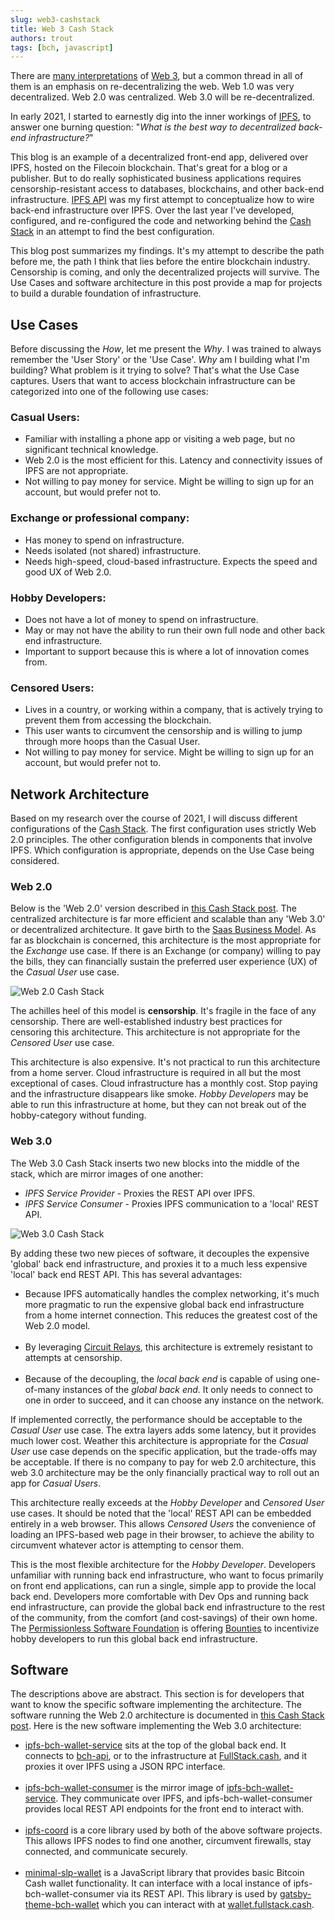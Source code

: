 ```yaml
---
slug: web3-cashstack
title: Web 3 Cash Stack
authors: trout
tags: [bch, javascript]
---
```


There are [many interpretations](https://medium.com/s/story/why-decentralization-matters-5e3f79f7638e) of [Web 3](https://ethereum.org/en/developers/docs/web2-vs-web3/), but a common thread in all of them is an emphasis on re-decentralizing the web. Web 1.0 was very decentralized. Web 2.0 was centralized. Web 3.0 will be re-decentralized.

In early 2021, I started to earnestly dig into the inner workings of [IPFS](https://ipfs.io), to answer one burning question: "_What is the best way to decentralized back-end infrastructure?_"

This blog is an example of a decentralized front-end app, delivered over IPFS, hosted on the Filecoin blockchain. That's great for a blog or a publisher. But to do really sophisticated business applications requires censorship-resistant access to databases, blockchains, and other back-end infrastructure. [IPFS API](https://bafybeicesmklvrh6a32ifzn75rar3ts3hzybojpztbtqamnuyl7r4nnsoi.ipfs.dweb.link/blog/ipfs-api) was my first attempt to conceptualize how to wire back-end infrastructure over IPFS. Over the last year I've developed, configured, and re-configured the code and networking behind the [Cash Stack](https://psfoundation.cash/blog/cash-stack) in an attempt to find the best configuration.

This blog post summarizes my findings. It's my attempt to describe the path before me, the path I think that lies before the entire blockchain industry. Censorship is coming, and only the decentralized projects will survive. The Use Cases and software architecture in this post provide a map for projects to build a durable foundation of infrastructure.

## Use Cases

Before discussing the _How_, let me present the _Why_. I was trained to always remember the 'User Story' or the 'Use Case'. _Why_ am I building what I'm building? What problem is it trying to solve? That's what the Use Case captures. Users that want to access blockchain infrastructure can be categorized into one of the following use cases:

### Casual Users:

- Familiar with installing a phone app or visiting a web page, but no significant technical knowledge.
- Web 2.0 is the most efficient for this. Latency and connectivity issues of IPFS are not appropriate.
- Not willing to pay money for service. Might be willing to sign up for an account, but would prefer not to.

### Exchange or professional company:

- Has money to spend on infrastructure.
- Needs isolated (not shared) infrastructure.
- Needs high-speed, cloud-based infrastructure. Expects the speed and good UX of Web 2.0.

### Hobby Developers:

- Does not have a lot of money to spend on infrastructure.
- May or may not have the ability to run their own full node and other back end infrastructure.
- Important to support because this is where a lot of innovation comes from.

### Censored Users:

- Lives in a country, or working within a company, that is actively trying to prevent them from accessing the blockchain.
- This user wants to circumvent the censorship and is willing to jump through more hoops than the Casual User.
- Not willing to pay money for service. Might be willing to sign up for an account, but would prefer not to.

## Network Architecture

Based on my research over the course of 2021, I will discuss different configurations of the [Cash Stack](https://psfoundation.cash/blog/cash-stack). The first configuration uses strictly Web 2.0 principles. The other configuration blends in components that involve IPFS. Which configuration is appropriate, depends on the Use Case being considered.

### Web 2.0

Below is the 'Web 2.0' version described in [this Cash Stack post](https://psfoundation.cash/blog/cash-stack). The centralized architecture is far more efficient and scalable than any 'Web 3.0' or decentralized architecture. It gave birth to the [Saas Business Model](https://www.profitwell.com/recur/all/saas-business-model). As far as blockchain is concerned, this architecture is the most appropriate for the _Exchange_ use case. If there is an Exchange (or company) willing to pay the bills, they can financially sustain the preferred user experience (UX) of the _Casual User_ use case.

![Web 2.0 Cash Stack](./img/cash-stack-web-2.png)

The achilles heel of this model is **censorship**. It's fragile in the face of any censorship. There are well-established industry best practices for censoring this architecture. This architecture is not appropriate for the _Censored User_ use case.

This architecture is also expensive. It's not practical to run this architecture from a home server. Cloud infrastructure is required in all but the most exceptional of cases. Cloud infrastructure has a monthly cost. Stop paying and the infrastructure disappears like smoke. _Hobby Developers_ may be able to run this infrastructure at home, but they can not break out of the hobby-category without funding.

### Web 3.0

The Web 3.0 Cash Stack inserts two new blocks into the middle of the stack, which are mirror images of one another:

- _IPFS Service Provider_ - Proxies the REST API over IPFS.
- _IPFS Service Consumer_ - Proxies IPFS communication to a 'local' REST API.

![Web 3.0 Cash Stack](./img/cash-stack-web-3.png)

By adding these two new pieces of software, it decouples the expensive 'global' back end infrastructure, and proxies it to a much less expensive 'local' back end REST API. This has several advantages:

- Because IPFS automatically handles the complex networking, it's much more pragmatic to run the expensive global back end infrastructure from a home internet connection. This reduces the greatest cost of the Web 2.0 model.<br /><br />
- By leveraging [Circuit Relays](https://docs.libp2p.io/concepts/circuit-relay/), this architecture is extremely resistant to attempts at censorship.<br /><br />
- Because of the decoupling, the _local back end_ is capable of using one-of-many instances of the _global back end_. It only needs to connect to one in order to succeed, and it can choose any instance on the network.

If implemented correctly, the performance should be acceptable to the _Casual User_ use case. The extra layers adds some latency, but it provides much lower cost. Weather this architecture is appropriate for the _Casual User_ use case depends on the specific application, but the trade-offs may be acceptable. If there is no company to pay for web 2.0 architecture, this web 3.0 architecture may be the only financially practical way to roll out an app for _Casual Users_.

This architecture really exceeds at the _Hobby Developer_ and _Censored User_ use cases. It should be noted that the 'local' REST API can be embedded entirely in a web browser. This allows _Censored Users_ the convenience of loading an IPFS-based web page in their browser, to achieve the ability to circumvent whatever actor is attempting to censor them.

This is the most flexible architecture for the _Hobby Developer_. Developers unfamiliar with running back end infrastructure, who want to focus primarily on front end applications, can run a single, simple app to provide the local back end. Developers more comfortable with Dev Ops and running back end infrastructure, can provide the global back end infrastructure to the rest of the community, from the comfort (and cost-savings) of their own home. The [Permissionless Software Foundation](https://psfoundation.cash) is offering [Bounties](https://github.com/Permissionless-Software-Foundation/bounties) to incentivize hobby developers to run this global back end infrastructure.

## Software

The descriptions above are abstract. This section is for developers that want to know the specific software implementing the architecture. The software running the Web 2.0 architecture is documented in [this Cash Stack post](https://psfoundation.cash/blog/cash-stack). Here is the new software implementing the Web 3.0 architecture:

- [ipfs-bch-wallet-service](https://github.com/Permissionless-Software-Foundation/ipfs-bch-wallet-service) sits at the top of the global back end. It connects to [bch-api](https://github.com/Permissionless-Software-Foundation/bch-api), or to the infrastructure at [FullStack.cash](https://fullstack.cash), and it proxies it over IPFS using a JSON RPC interface.<br /><br />
- [ipfs-bch-wallet-consumer](https://github.com/Permissionless-Software-Foundation/ipfs-bch-wallet-consumer) is the mirror image of [ipfs-bch-wallet-service](https://github.com/Permissionless-Software-Foundation/ipfs-bch-wallet-service). They communicate over IPFS, and ipfs-bch-wallet-consumer provides local REST API endpoints for the front end to interact with.<br /><br />
- [ipfs-coord](https://www.npmjs.com/package/ipfs-coord) is a core library used by both of the above software projects. This allows IPFS nodes to find one another, circumvent firewalls, stay connected, and communicate securely.<br /><br />
- [minimal-slp-wallet](https://www.npmjs.com/package/minimal-slp-wallet) is a JavaScript library that provides basic Bitcoin Cash wallet functionality. It can interface with a local instance of ipfs-bch-wallet-consumer via its REST API. This library is used by [gatsby-theme-bch-wallet](https://github.com/Permissionless-Software-Foundation/gatsby-theme-bch-wallet) which you can interact with at [wallet.fullstack.cash](https://wallet.fullstack.cash).
